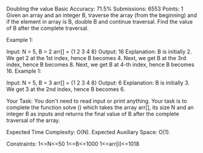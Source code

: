 Doubling the value 
Basic Accuracy: 71.5% Submissions: 6553 Points: 1
Given an array and an integer B, traverse the array (from the beginning) and if the element in array is B, double B and continue traversal. Find the value of B after the complete traversal.

Example 1:

Input:
N = 5, B = 2
arr[] = {1 2 3 4 8}
Output: 16
Explanation: B is initially 2. We get 2 at
the 1st index, hence B becomes 4. 
Next, we get B at the 3rd index, hence B 
becomes 8. Next, we get B at 4-th index, 
hence B becomes 16.
Example 1:

Input:
N = 5, B = 3
arr[] = {1 2 3 4 8}
Output: 6
Explanation: B is initially 3. We get 3 at
the 2nd index, hence B becomes 6.

Your Task:
You don't need to read input or print anything. Your task is to complete the function solve () which takes the array arr[], its size N and an integer B as inputs and returns the final value of B after the complete traversal of the array.


Expected Time Complexity: O(N).
Expected Auxiliary Space: O(1).


Constraints:
1<=N<=50
1<=B<=1000
1<=arr[i]<=1018
